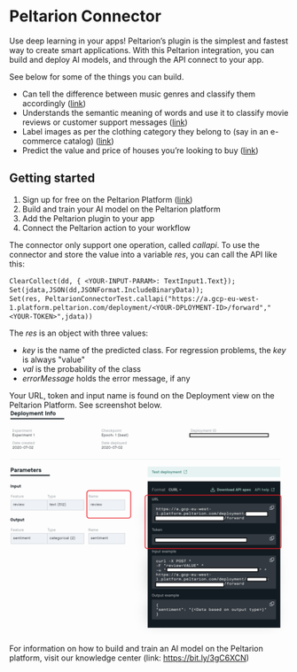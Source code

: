 # Peltarion Connector

Use deep learning in your apps! Peltarion’s plugin is the simplest and fastest way to create smart applications. With this Peltarion integration, you can build and deploy AI models, and through the API connect to your app.

See below for some of the things you can build.

- Can tell the difference between music genres and classify them accordingly ([link](https://bit.ly/34K98Sm))
- Understands the semantic meaning of words and use it to classify movie reviews or customer support messages ([link](https://bit.ly/3jrkZsP))
- Label images as per the clothing category they belong to (say in an e-commerce catalog) ([link](https://bit.ly/3lqyiLD))
- Predict the value and price of houses you’re looking to buy ([link](https://bit.ly/3b6CTht))

## Getting started

1. Sign up for free on the Peltarion Platform ([link](https://bit.ly/3llPmTf))
1. Build and train your AI model on the Peltarion platform
1. Add the Peltarion plugin to your app
1. Connect the Peltarion action to your workflow

The connector only support one operation, called *callapi*. To use the connector and store the value into a variable *res*, you can call the API like this:

```
ClearCollect(dd, { <YOUR-INPUT-PARAM>: TextInput1.Text});
Set(jdata,JSON(dd,JSONFormat.IncludeBinaryData));
Set(res, PeltarionConnectorTest.callapi("https://a.gcp-eu-west-1.platform.peltarion.com/deployment/<YOUR-DPLOYMENT-ID>/forward","<YOUR-TOKEN>",jdata))
```

The *res* is an object with three values:

- *key* is the name of the predicted class. For regression problems, the *key* is always "value" 
- *val* is the probability of the class
- *errorMessage* holds the error message, if any

Your URL, token and input name is found on the Deployment view on the Peltarion Platform. See screenshot below.
![URL, token and input](screenshot.png)

For information on how to build and train an AI model on the Peltarion platform, visit our knowledge center (link: https://bit.ly/3gC6XCN)